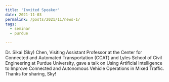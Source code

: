 ```yaml
---
title: 'Invited Speaker'
date: 2021-11-03
permalink: /posts/2021/11/news-1/
tags:
  - seminar
  - purdue

---
```


Dr. Sikai (Sky) Chen, Visiting Assistant Professor at the Center for Connected and Automated Transportation (CCAT) and Lyles School of Civil Engineering at Purdue University, gave a talk on Using Artificial Intelligence to Improve Connected and Autonomous Vehicle Operations in Mixed Traffic. Thanks for sharing, Sky!